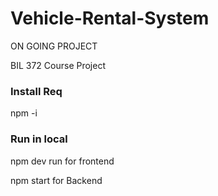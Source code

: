 # Vehicle-Rental-System
ON GOING PROJECT

BIL 372 Course Project

<h3>Install Req</h3>
  npm -i

<h3>Run in local</h3>
  npm dev run 
  for frontend

  npm start 
  for Backend
